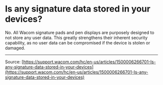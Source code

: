 # Is any signature data stored in your devices?

No. All Wacom signature pads and pen displays are purposely designed to not store any user data. This greatly strengthens their inherent security capability, as no user data can be compromised if the device is stolen or damaged.

---
Source: [https://support.wacom.com/hc/en-us/articles/1500006266701-Is-any-signature-data-stored-in-your-devices](https://support.wacom.com/hc/en-us/articles/1500006266701-Is-any-signature-data-stored-in-your-devices)

